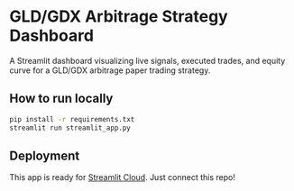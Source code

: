 # GLD/GDX Arbitrage Strategy Dashboard

A Streamlit dashboard visualizing live signals, executed trades, and equity curve for a GLD/GDX arbitrage paper trading strategy.

## How to run locally

```bash
pip install -r requirements.txt
streamlit run streamlit_app.py
```

## Deployment

This app is ready for [Streamlit Cloud](https://streamlit.io/cloud). Just connect this repo!